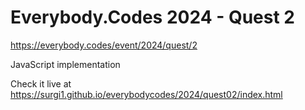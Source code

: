 # Everybody.Codes 2024 - Quest 2

https://everybody.codes/event/2024/quest/2

JavaScript implementation

Check it live at https://surgi1.github.io/everybodycodes/2024/quest02/index.html